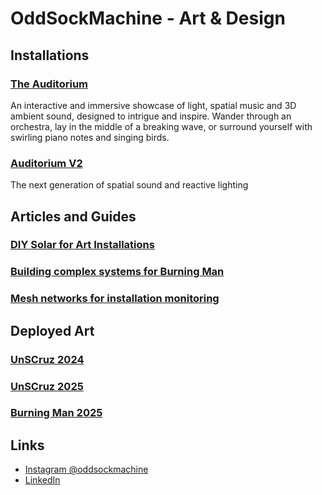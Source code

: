 # OddSockMachine - Art & Design

## Installations

### [The Auditorium](docs/AUDITORIUM.md/)

An interactive and immersive showcase of light, spatial music and 3D ambient sound, designed to intrigue and inspire. Wander through an orchestra, lay in the middle of a breaking wave, or surround yourself with swirling piano notes and singing birds.

### [Auditorium V2](docs/AUDITORIUM_V2.md/)

The next generation of spatial sound and reactive lighting

## Articles and Guides

###  [DIY Solar for Art Installations](docs/SOLAR.md/)

###  [Building complex systems for Burning Man](docs/SYSTEMS.md/)

###  [Mesh networks for installation monitoring](docs/MESH.md/)

## Deployed Art

### [UnSCruz 2024](docs/UNSCRUZ24.md/)

### [UnSCruz 2025](docs/UNSCRUZ25.md/)

### [Burning Man 2025](docs/BURNINGMAN25.md/)

## Links

- [Instagram @oddsockmachine](https://www.instagram.com/oddsockmachine/)
- [LinkedIn](https://www.linkedin.com/)